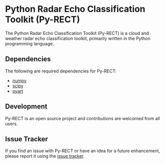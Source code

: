 Python Radar Echo Classification Toolkit (Py-RECT)
==================================================

The Python Radar Echo Classification Toolkit (Py-RECT) is a cloud and weather radar echo classification toolkit, primarily written in the Python programming language.

Dependencies
------------
The following are required dependencies for Py-RECT:
* [numpy](https://github.com/numpy/numpy)
* [scipy](https://github.com/scipy/scipy)
* [pyart](https://github.com/ARM-DOE/pyart)

Development
-----------
Py-RECT is an open source project and contributions are welcomed from all users.

Issue Tracker
-------------
If you find an issue with Py-RECT or have an idea for a future enhancement, please report it using the [issue tracker](https://github.com/kirknorth/pyrect/issues).
